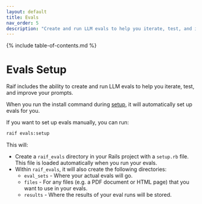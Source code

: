 ```yaml
---
layout: default
title: Evals
nav_order: 5
description: "Create and run LLM evals to help you iterate, test, and improve your prompts"
---
```


{% include table-of-contents.md %}

# Evals Setup

Raif includes the ability to create and run LLM evals to help you iterate, test, and improve your prompts.

When you run the install command during [setup](../getting_started/setup#initial-setup), it will automatically set up evals for you.

If you want to set up evals manually, you can run:
```bash
raif evals:setup
```

This will:
- Create a `raif_evals` directory in your Rails project with a `setup.rb` file. This file is loaded automatically when you run your evals.
- Within `raif_evals`, it will also create the following directories:
  - `eval_sets` - Where your actual evals will go.
  - `files` - For any files (e.g. a PDF document or HTML page) that you want to use in your evals.
  - `results` - Where the results of your eval runs will be stored.



